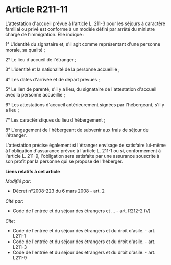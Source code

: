 # Article R211-11

L'attestation d'accueil prévue à l'article L. 211-3 pour les séjours à caractère familial ou privé est conforme à un modèle
défini par arrêté du ministre chargé de l'immigration. Elle indique : 

1° L'identité du signataire et, s'il agit comme représentant d'une personne morale, sa qualité ; 

2° Le lieu d'accueil de l'étranger ; 

3° L'identité et la nationalité de la personne accueillie ; 

4° Les dates d'arrivée et de départ prévues ; 

5° Le lien de parenté, s'il y a lieu, du signataire de l'attestation d'accueil avec la personne accueillie ; 

6° Les attestations d'accueil antérieurement signées par l'hébergeant, s'il y a lieu ; 

7° Les caractéristiques du lieu d'hébergement ; 

8° L'engagement de l'hébergeant de subvenir aux frais de séjour de l'étranger. 

L'attestation précise également si l'étranger envisage de satisfaire lui-même à l'obligation d'assurance prévue à l'article
L. 211-1 ou si, conformément à l'article L. 211-9, l'obligation sera satisfaite par une assurance souscrite à son profit par
la personne qui se propose de l'héberger.

**Liens relatifs à cet article**

_Modifié par_:

  - Décret n°2008-223 du 6 mars 2008 - art. 2

_Cité par_:

  - Code de l'entrée et du séjour des étrangers et ... - art. R212-2 (V)

_Cite_:

  - Code de l'entrée et du séjour des étrangers et du droit d'asile. - art. L211-1
  - Code de l'entrée et du séjour des étrangers et du droit d'asile. - art. L211-3
  - Code de l'entrée et du séjour des étrangers et du droit d'asile. - art. L211-9
